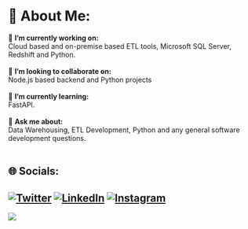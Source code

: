 

<!--### Hey 👋🏽, I'm [Deepjyoti!](https://deepjyotiroy.vercel.app/) -->

# 💫 About Me:
🔭 **I’m currently working on:**  <br>Cloud based and on-premise based ETL tools, Microsoft SQL Server, Redshift and Python.<br><br>👯 **I’m looking to collaborate on:**  <br>Node.js based backend and Python projects<br><br>🌱 **I’m currently learning:**  <br>FastAPI.<br><br>💬 **Ask me about:**  <br>Data Warehousing, ETL Development, Python and any general software development questions.<br><br>

## 🌐 Socials:
[![Twitter](https://img.shields.io/badge/Twitter-%231DA1F2.svg?logo=Twitter&logoColor=white)](https://twitter.com/de_coder_079) [![LinkedIn](https://img.shields.io/badge/LinkedIn-%230077B5.svg?logo=linkedin&logoColor=white)](https://www.linkedin.com/in/deepjyoti-roy-079/) [![Instagram](https://img.shields.io/badge/Instagram-%23E4405F.svg?logo=Instagram&logoColor=white)](https://www.instagram.com/de_coder_079/) 
---
[![](https://visitcount.itsvg.in/api?id=nwaliaez&icon=0&color=0)](https://visitcount.itsvg.in)

<!-- Proudly created with GPRM ( https://gprm.itsvg.in ) -->


